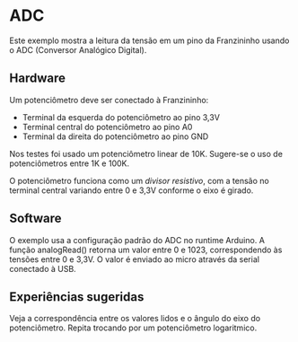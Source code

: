 # ADC

Este exemplo mostra a leitura da tensão em um pino da Franzininho usando o ADC (Conversor Analógico Digital).

## Hardware

Um potenciômetro deve ser conectado à Franzininho:

* Terminal da esquerda do potenciômetro ao pino 3,3V
* Terminal central do potenciômetro ao pino A0
* Terminal da direita do potenciômetro ao pino GND

Nos testes foi usado um potenciômetro linear de 10K. Sugere-se o uso de potenciômetros entre 1K e 100K.

O potenciômetro funciona como um *divisor resistivo*, com a tensão no terminal central variando entre 0 e 3,3V conforme o eixo é girado.

## Software

O exemplo usa a configuração padrão do ADC no runtime Arduino. A função analogRead() retorna um valor entre 0 e 1023, correspondendo às tensões entre 0 e 3,3V. O valor é enviado ao micro através da serial conectado à USB.

## Experiências sugeridas

Veja a correspondência entre os valores lidos e o ângulo do eixo do potenciômetro. Repita trocando por um potenciômetro logaritmico.

